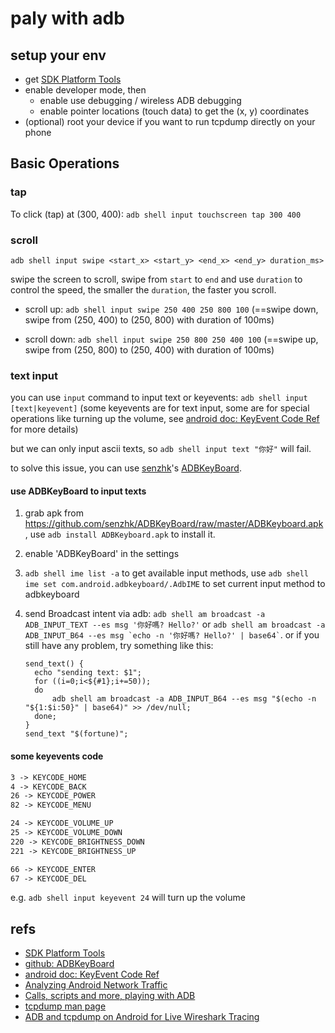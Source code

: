 # paly with adb

## setup your env

* get [SDK Platform Tools](https://developer.android.com/studio/releases/platform-tools)
* enable developer mode, then
  * enable use debugging / wireless ADB debugging
  * enable pointer locations (touch data) to get the (x, y) coordinates
* (optional) root your device if you want to run tcpdump directly on your phone

## Basic Operations

### tap

To click (tap) at (300, 400): `adb shell input touchscreen tap 300 400`

### scroll

`adb shell input swipe <start_x> <start_y> <end_x> <end_y> duration_ms>`

swipe the screen to scroll, swipe from `start` to `end` and use `duration` to control the speed, the smaller the `duration`, the faster you scroll.

* scroll up: `adb shell input swipe 250 400 250 800 100` (==swipe down, swipe from (250, 400) to (250, 800) with duration of 100ms)

* scroll down: `adb shell input swipe 250 800 250 400 100` (==swipe up, swipe from (250, 800) to (250, 400) with duration of 100ms)

### text input

you can use `input` command to input text or keyevents: `adb shell input [text|keyevent]` (some keyevents are for text input, some are for special operations like turning up the volume, see [android doc: KeyEvent Code Ref](http://developer.android.com/reference/android/view/KeyEvent.html) for more details)

but we can only input ascii texts, so `adb shell input text "你好"` will fail.

to solve this issue, you can use [senzhk](https://github.com/senzhk)'s [ADBKeyBoard](https://github.com/senzhk/ADBKeyBoard).

#### use ADBKeyBoard to input texts

1. grab apk from https://github.com/senzhk/ADBKeyBoard/raw/master/ADBKeyboard.apk, use `adb install ADBKeyboard.apk` to install it.
2. enable 'ADBKeyBoard' in the settings
3. `adb shell ime list -a` to get available input methods, use `adb shell ime set com.android.adbkeyboard/.AdbIME` to set current input method to adbkeyboard
4. send Broadcast intent via adb: `adb shell am broadcast -a ADB_INPUT_TEXT --es msg '你好嗎? Hello?'` or `` adb shell am broadcast -a ADB_INPUT_B64 --es msg `echo -n '你好嗎? Hello?' | base64` ``.
   or if you still have any problem, try something like this:

    ```shell
    send_text() {
      echo "sending text: $1";
      for ((i=0;i<${#1};i+=50));
      do
          adb shell am broadcast -a ADB_INPUT_B64 --es msg "$(echo -n "${1:$i:50}" | base64)" >> /dev/null;
      done;
    }
    send_text "$(fortune)";
    ```

#### some keyevents code

```txt
3 -> KEYCODE_HOME
4 -> KEYCODE_BACK
26 -> KEYCODE_POWER
82 -> KEYCODE_MENU

24 -> KEYCODE_VOLUME_UP
25 -> KEYCODE_VOLUME_DOWN
220 -> KEYCODE_BRIGHTNESS_DOWN
221 -> KEYCODE_BRIGHTNESS_UP

66 -> KEYCODE_ENTER
67 -> KEYCODE_DEL
```

e.g. `adb shell input keyevent 24` will turn up the volume

## refs

* [SDK Platform Tools](https://developer.android.com/studio/releases/platform-tools)
* [github: ADBKeyBoard](https://github.com/senzhk/ADBKeyBoard)
* [android doc: KeyEvent Code Ref](http://developer.android.com/reference/android/view/KeyEvent.html)
* [Analyzing Android Network Traffic](https://code.tutsplus.com/tutorials/analyzing-android-network-traffic--mobile-10663)
* [Calls, scripts and more, playing with ADB](https://hacklabos.org/en/project/calls-scripts-and-more-playing-with-adb/)
* [tcpdump man page](https://www.tcpdump.org/tcpdump_man.html)
* [ADB and tcpdump on Android for Live Wireshark Tracing](https://blog.wirelessmoves.com/2017/02/adb-and-tcpdump-on-android-for-live-wireshark-tracing.html)
